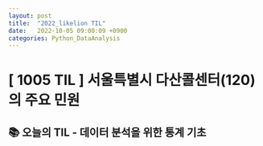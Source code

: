 ```yaml
---
layout: post
title:  "2022_likelion TIL"
date:   2022-10-05 09:00:09 +0900
categories: Python_DataAnalysis
---
```

# [ 1005 TIL ] 서울특별시 다산콜센터(120)의 주요 민원


## 📚 오늘의 TIL - 데이터 분석을 위한 통계 기초<br/>



<!-- ### 🐾　　🐾
### 🐾　　🐾
### 🐾　　🐾
### 🐾　　🐾
### 🐾　　🐾
### 🐾　　🐾 
<font color='dodgerblue'> 예쁜 파랑 </font>
<font color='lightgray'>Miss</font>
<mark style='background-color: #f1f8ff'> 연한 파랑 </mark>
<mark style='background-color: #fff5b1'> 연한 노랑 </mark>
<mark style='background-color: #ffdce0'> 연한 빨강 </mark>
<mark style='background-color: #dcffe4'> 연한 초록 </mark>
<mark style='background-color: #f5f0ff'> 연한 보라 </mark>
-->
